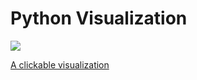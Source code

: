 # Python Visualization

![](https://github.com/rougier/python-visualization-landscape/raw/master/landscape-colors.png)


[A clickable visualization](https://rougier.github.io/python-visualization-landscape/landscape-colors.html)
